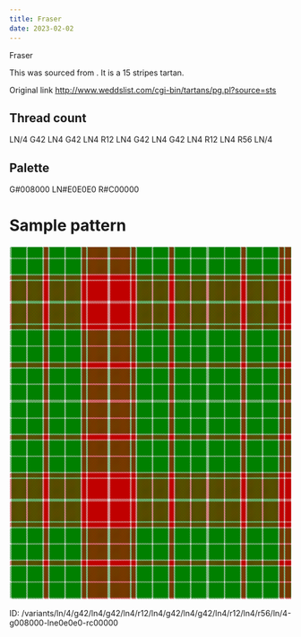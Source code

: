```yaml
---
title: Fraser
date: 2023-02-02
---
```

Fraser

This was sourced from <no value>.  It is a 15 stripes tartan.

Original link http://www.weddslist.com/cgi-bin/tartans/pg.pl?source=sts

## Thread count
LN/4 G42 LN4 G42 LN4 R12 LN4 G42 LN4 G42 LN4 R12 LN4 R56 LN/4

## Palette
G#008000 LN#E0E0E0 R#C00000

# Sample pattern

![Tartan detail](tartan.png "LN/4 G42 LN4 G42 LN4 R12 LN4 G42 LN4 G42 LN4 R12 LN4 R56 LN/4 tartan")

ID: /variants/ln/4/g42/ln4/g42/ln4/r12/ln4/g42/ln4/g42/ln4/r12/ln4/r56/ln/4-g008000-lne0e0e0-rc00000